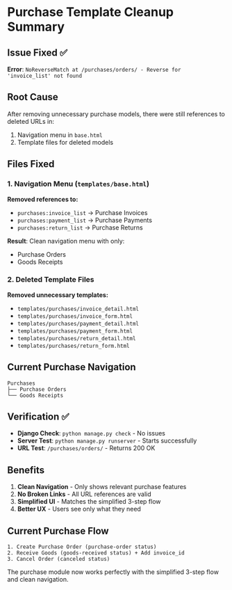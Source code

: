 # Purchase Template Cleanup Summary

## Issue Fixed ✅
**Error**: `NoReverseMatch at /purchases/orders/ - Reverse for 'invoice_list' not found`

## Root Cause
After removing unnecessary purchase models, there were still references to deleted URLs in:
1. Navigation menu in `base.html`
2. Template files for deleted models

## Files Fixed

### 1. Navigation Menu (`templates/base.html`)
**Removed references to:**
- `purchases:invoice_list` → Purchase Invoices
- `purchases:payment_list` → Purchase Payments  
- `purchases:return_list` → Purchase Returns

**Result**: Clean navigation menu with only:
- Purchase Orders
- Goods Receipts

### 2. Deleted Template Files
**Removed unnecessary templates:**
- `templates/purchases/invoice_detail.html`
- `templates/purchases/invoice_form.html`
- `templates/purchases/payment_detail.html`
- `templates/purchases/payment_form.html`
- `templates/purchases/return_detail.html`
- `templates/purchases/return_form.html`

## Current Purchase Navigation
```
Purchases
├── Purchase Orders
└── Goods Receipts
```

## Verification ✅
- **Django Check**: `python manage.py check` - No issues
- **Server Test**: `python manage.py runserver` - Starts successfully
- **URL Test**: `/purchases/orders/` - Returns 200 OK

## Benefits
1. **Clean Navigation** - Only shows relevant purchase features
2. **No Broken Links** - All URL references are valid
3. **Simplified UI** - Matches the simplified 3-step flow
4. **Better UX** - Users see only what they need

## Current Purchase Flow
```
1. Create Purchase Order (purchase-order status)
2. Receive Goods (goods-received status) + Add invoice_id
3. Cancel Order (canceled status)
```

The purchase module now works perfectly with the simplified 3-step flow and clean navigation.
